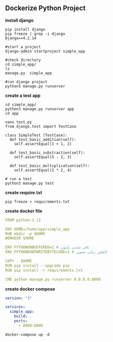 
## Dockerize Python Project

**install django**

``` 
pip install django
pip freeze | grep -i django
Django==4.2.14

#start a project
django-admin startproject simple_app

#check directory
cd simple_app/
ls
manage.py  simple_app

#run django project
python3 manage.py runserver
```

**create a test app**

```
cd simple_app/
python3 manage.py runserver app
cd app
```
```
nano test.py
from django.test import TestCase

class SimpleTest (TestCase):
  def test_basic_addition(self):
    self.assertEqual(1 + 1, 2)

  def test_basic_substraction(self):
    self.assertEqual(5 - 2, 3)

  def test_basic_multiplication(self):
    self.assertEqual(2 * 2, 4)

# run a test
python3 manage.py test
```

**create require.txt**
```
pip freeze > requirements.txt
```

**create docker file**

```yml
FROM python:3.11

ENV HOME=/home/app/simple_app
RUN mkdir -p $HOME
WORKDIR $HOME

ENV PYTHONUNBUFFERED=1 # بافر نشدن پايتون
ENV PYTHONDONTWRITEBYTECODE=1 # کاهش زمان تصوير

COPY . $HOME
RUN pip install --upgrade pip
RUN pip install -r requirements.txt

CMD python manage.py runserver 0.0.0.0:8000

```
**create docker compose**

```yaml
version: "3"

services:
  simple_app:
    build: .
    ports:
      - 8000:8000
```

```
docker-compose up -d
```
